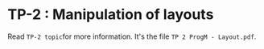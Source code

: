 # TP-2 : Manipulation of layouts

Read `TP-2 topic`for more information. It's the file `TP 2 ProgM - Layout.pdf`.
